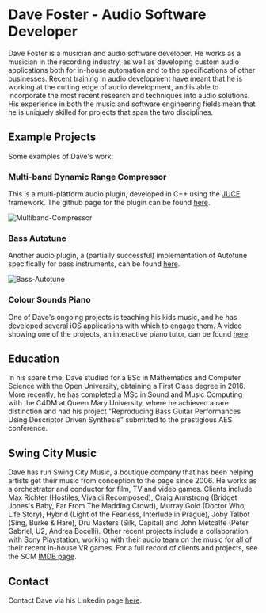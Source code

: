 # Dave Foster - Audio Software Developer

Dave Foster is a musician and audio software developer. He works as a musician in the recording industry, as well as developing custom audio applications both for in-house automation and to the specifications of other businesses. Recent training in audio development have meant that he is working at the cutting edge of audio development, and is able to incorporate the most recent research and techniques into audio solutions. His experience in both the music and software engineering fields mean that he is uniquely skilled for projects that span the two disciplines.

## Example Projects

Some examples of Dave's work:

### Multi-band Dynamic Range Compressor

This is a multi-platform audio plugin, developed in C++ using the [JUCE](https://juce.com) framework. The github page for the plugin can be found [here](https://github.com/dave-foster/multi-channel-compressor).

![Multiband-Compressor](https://dave-foster.github.io/Multiband_Compressor_GUI.png)

### Bass Autotune

Another audio plugin, a (partially successful) implementation of Autotune specifically for bass instruments, can be found [here](https://github.com/dave-foster/bass-autotune).

![Bass-Autotune](https://dave-foster.github.io/Bass_Autotune_GUI.png)

### Colour Sounds Piano

One of Dave's ongoing projects is teaching his kids music, and he has developed several iOS applications with which to engage them. A video showing one of the projects, an interactive piano tutor, can be found [here](https://www.dropbox.com/s/j2191d1xzxzut7d/2018-10-12%2008.05.06.mov?dl=0).

## Education

In his spare time, Dave studied for a BSc in Mathematics and Computer Science with the Open University, obtaining a First Class degree in 2016. More recently, he has completed a MSc in Sound and Music Computing with the C4DM at Queen Mary University, where he achieved a rare distinction and had his project "Reproducing Bass Guitar Performances Using Descriptor Driven Synthesis" submitted to the prestigious AES conference. 

## Swing City Music

Dave has run Swing City Music, a boutique company that has been helping artists get their music from conception to the page since 2006. He works as a orchestrator and conductor for film, TV and video games. Clients include Max Richter (Hostiles, Vivaldi Recomposed), Craig Armstrong (Bridget Jones's Baby, Far From The Madding Crowd), Murray Gold (Doctor Who, Life Story), Hybrid (Light of the Fearless, Interlude in Prague), Joby Talbot (Sing, Burke & Hare), Dru Masters (Silk, Capital) and John Metcalfe (Peter Gabriel, U2, Andrea Bocelli). Other recent projects include a collaboration with Sony Playstation, working with their audio team on the music for all of their recent in-house VR games. For a full record of clients and projects, see the SCM [IMDB page](https://www.swingcitymusic.co.uk).

## Contact

Contact Dave via his Linkedin page [here](https://www.linkedin.com/in/swingcity).
